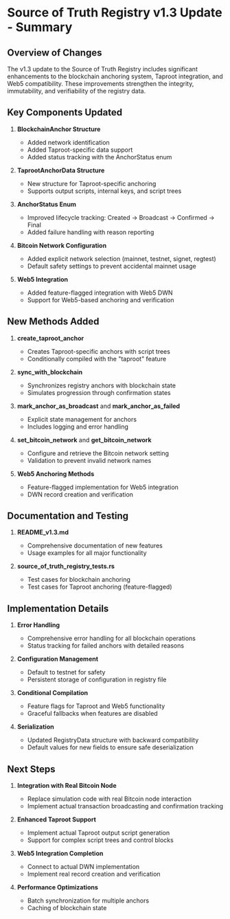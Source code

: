 # Source of Truth Registry v1.3 Update - Summary

## Overview of Changes

The v1.3 update to the Source of Truth Registry includes significant enhancements to the blockchain anchoring system, Taproot integration, and Web5 compatibility. These improvements strengthen the integrity, immutability, and verifiability of the registry data.

## Key Components Updated

1. **BlockchainAnchor Structure**
   - Added network identification
   - Added Taproot-specific data support
   - Added status tracking with the AnchorStatus enum

2. **TaprootAnchorData Structure**
   - New structure for Taproot-specific anchoring
   - Supports output scripts, internal keys, and script trees

3. **AnchorStatus Enum**
   - Improved lifecycle tracking: Created → Broadcast → Confirmed → Final
   - Added failure handling with reason reporting

4. **Bitcoin Network Configuration**
   - Added explicit network selection (mainnet, testnet, signet, regtest)
   - Default safety settings to prevent accidental mainnet usage

5. **Web5 Integration**
   - Added feature-flagged integration with Web5 DWN
   - Support for Web5-based anchoring and verification

## New Methods Added

1. **create_taproot_anchor**
   - Creates Taproot-specific anchors with script trees
   - Conditionally compiled with the "taproot" feature

2. **sync_with_blockchain**
   - Synchronizes registry anchors with blockchain state
   - Simulates progression through confirmation states

3. **mark_anchor_as_broadcast** and **mark_anchor_as_failed**
   - Explicit state management for anchors
   - Includes logging and error handling

4. **set_bitcoin_network** and **get_bitcoin_network**
   - Configure and retrieve the Bitcoin network setting
   - Validation to prevent invalid network names

5. **Web5 Anchoring Methods**
   - Feature-flagged implementation for Web5 integration
   - DWN record creation and verification

## Documentation and Testing

1. **README_v1.3.md**
   - Comprehensive documentation of new features
   - Usage examples for all major functionality

2. **source_of_truth_registry_tests.rs**
   - Test cases for blockchain anchoring
   - Test cases for Taproot anchoring (feature-flagged)

## Implementation Details

1. **Error Handling**
   - Comprehensive error handling for all blockchain operations
   - Status tracking for failed anchors with detailed reasons

2. **Configuration Management**
   - Default to testnet for safety
   - Persistent storage of configuration in registry file

3. **Conditional Compilation**
   - Feature flags for Taproot and Web5 functionality
   - Graceful fallbacks when features are disabled

4. **Serialization**
   - Updated RegistryData structure with backward compatibility
   - Default values for new fields to ensure safe deserialization

## Next Steps

1. **Integration with Real Bitcoin Node**
   - Replace simulation code with real Bitcoin node interaction
   - Implement actual transaction broadcasting and confirmation tracking

2. **Enhanced Taproot Support**
   - Implement actual Taproot output script generation
   - Support for complex script trees and control blocks

3. **Web5 Integration Completion**
   - Connect to actual DWN implementation
   - Implement real record creation and verification

4. **Performance Optimizations**
   - Batch synchronization for multiple anchors
   - Caching of blockchain state
